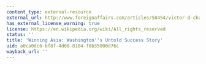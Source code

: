 ```yaml
---
content_type: external-resource
external_url: http://www.foreignaffairs.com/articles/58454/victor-d-cha/winning-asia
has_external_license_warning: true
license: https://en.wikipedia.org/wiki/All_rights_reserved
status: ''
title: 'Winning Asia: Washington''s Untold Success Story'
uid: a0ca0dc6-bf8f-4d00-8104-f0b35000d76c
wayback_url: ''
---
```

